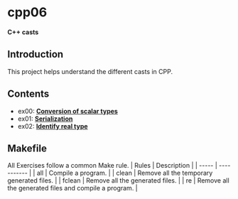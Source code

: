 # cpp06
**C++ casts**

## Introduction
This project helps understand the different casts in CPP.

## Contents
* ex00: **[Conversion of scalar types](https://github.com/leebo155/Cpp/tree/master/cpp06/ex00)**
* ex01: **[Serialization](https://github.com/leebo155/Cpp/tree/master/cpp06/ex01)**
* ex02: **[Identify real type](https://github.com/leebo155/Cpp/tree/master/cpp06/ex02)**

## Makefile
All Exercises follow a common Make rule.
| Rules | Description |
| ----- | ----------- |
| all | Compile a program. |
| clean | Remove all the temporary generated files. |
| fclean | Remove all the generated files. |
| re | Remove all the generated files and compile a program. |

